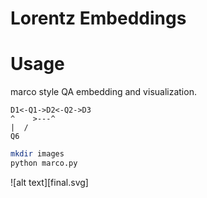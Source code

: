 Lorentz Embeddings
==================


Usage
=====

marco style QA embedding and visualization.        
```
D1<-Q1->D2<-Q2->D3
^    >---^
|  /
Q6
```

```bash
mkdir images
python marco.py
```
![alt text][final.svg]
